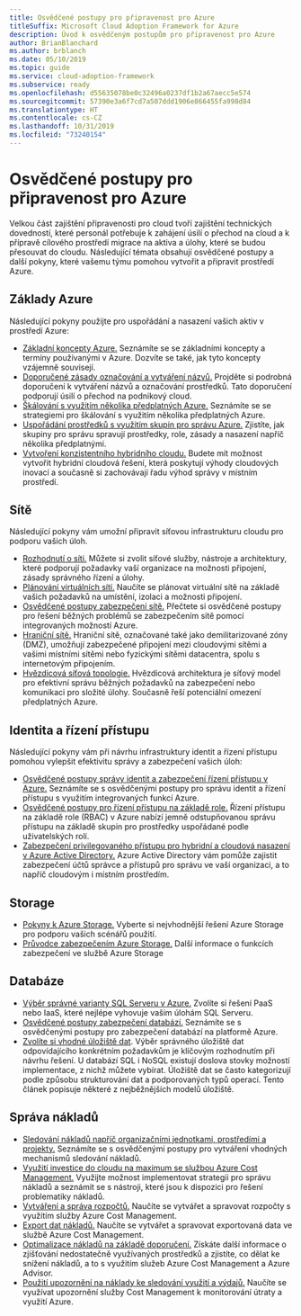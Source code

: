 ```yaml
---
title: Osvědčené postupy pro připravenost pro Azure
titleSuffix: Microsoft Cloud Adoption Framework for Azure
description: Úvod k osvědčeným postupům pro připravenost pro Azure
author: BrianBlanchard
ms.author: brblanch
ms.date: 05/10/2019
ms.topic: guide
ms.service: cloud-adoption-framework
ms.subservice: ready
ms.openlocfilehash: d55635078be0c32496a0237df1b2a67aecc5e574
ms.sourcegitcommit: 57390e3a6f7cd7a507ddd1906e866455fa998d84
ms.translationtype: HT
ms.contentlocale: cs-CZ
ms.lasthandoff: 10/31/2019
ms.locfileid: "73240154"
---
```

# <a name="best-practices-for-azure-readiness"></a>Osvědčené postupy pro připravenost pro Azure

Velkou část zajištění připravenosti pro cloud tvoří zajištění technických dovedností, které personál potřebuje k zahájení úsilí o přechod na cloud a k přípravě cílového prostředí migrace na aktiva a úlohy, které se budou přesouvat do cloudu. Následující témata obsahují osvědčené postupy a další pokyny, které vašemu týmu pomohou vytvořit a připravit prostředí Azure.

## <a name="azure-fundamentals"></a>Základy Azure

Následující pokyny použijte pro uspořádání a nasazení vašich aktiv v prostředí Azure:

- [Základní koncepty Azure.](../considerations/fundamental-concepts.md) Seznámíte se se základními koncepty a termíny používanými v Azure. Dozvíte se také, jak tyto koncepty vzájemně souvisejí.
- [Doporučené zásady označování a vytváření názvů.](../azure-best-practices/naming-and-tagging.md) Projděte si podrobná doporučení k vytváření názvů a označování prostředků. Tato doporučení podporují úsilí o přechod na podnikový cloud.
- [Škálování s využitím několika předplatných Azure.](../azure-best-practices/scaling-subscriptions.md) Seznámíte se se strategiemi pro škálování s využitím několika předplatných Azure.
- [Uspořádání prostředků s využitím skupin pro správu Azure.](https://docs.microsoft.com/azure/governance/management-groups/?toc=https://docs.microsoft.com/azure/cloud-adoption-framework/toc.json&bc=https://docs.microsoft.com/azure/cloud-adoption-framework/_bread/toc.json) Zjistíte, jak skupiny pro správu spravují prostředky, role, zásady a nasazení napříč několika předplatnými.
- [Vytvoření konzistentního hybridního cloudu.](../considerations/hybrid-consistency.md) Budete mít možnost vytvořit hybridní cloudová řešení, která poskytují výhody cloudových inovací a současně si zachovávají řadu výhod správy v místním prostředí.

## <a name="networking"></a>Sítě

Následující pokyny vám umožní připravit síťovou infrastrukturu cloudu pro podporu vašich úloh.

- [Rozhodnutí o síti.](../considerations/networking-options.md) Můžete si zvolit síťové služby, nástroje a architektury, které podporují požadavky vaší organizace na možnosti připojení, zásady správného řízení a úlohy.
- [Plánování virtuálních sítí.](https://docs.microsoft.com/azure/virtual-network/virtual-network-vnet-plan-design-arm?toc=https://docs.microsoft.com/azure/cloud-adoption-framework/toc.json&bc=https://docs.microsoft.com/azure/cloud-adoption-framework/_bread/toc.json) Naučíte se plánovat virtuální sítě na základě vašich požadavků na umístění, izolaci a možnosti připojení.
- [Osvědčené postupy zabezpečení sítě.](https://docs.microsoft.com/azure/security/azure-security-network-security-best-practices?toc=https://docs.microsoft.com/azure/cloud-adoption-framework/toc.json&bc=https://docs.microsoft.com/azure/cloud-adoption-framework/_bread/toc.json) Přečtete si osvědčené postupy pro řešení běžných problémů se zabezpečením sítě pomocí integrovaných možností Azure.
- [Hraniční sítě.](./perimeter-networks.md) Hraniční sítě, označované také jako demilitarizované zóny (DMZ), umožňují zabezpečené připojení mezi cloudovými sítěmi a vašimi místními sítěmi nebo fyzickými sítěmi datacentra, spolu s internetovým připojením.
- [Hvězdicová síťová topologie.](./hub-spoke-network-topology.md) Hvězdicová architektura je síťový model pro efektivní správu běžných požadavků na zabezpečení nebo komunikaci pro složité úlohy. Současně řeší potenciální omezení předplatných Azure.

## <a name="identity-and-access-control"></a>Identita a řízení přístupu

Následující pokyny vám při návrhu infrastruktury identit a řízení přístupu pomohou vylepšit efektivitu správy a zabezpečení vašich úloh:

- [Osvědčené postupy správy identit a zabezpečení řízení přístupu v Azure.](https://docs.microsoft.com/azure/security/azure-security-identity-management-best-practices?toc=https://docs.microsoft.com/azure/cloud-adoption-framework/toc.json&bc=https://docs.microsoft.com/azure/cloud-adoption-framework/_bread/toc.json) Seznámíte se s osvědčenými postupy pro správu identit a řízení přístupu s využitím integrovaných funkcí Azure.
- [Osvědčené postupy pro řízení přístupu na základě role.](../considerations/roles.md) Řízení přístupu na základě role (RBAC) v Azure nabízí jemně odstupňovanou správu přístupu na základě skupin pro prostředky uspořádané podle uživatelských rolí.
- [Zabezpečení privilegovaného přístupu pro hybridní a cloudová nasazení v Azure Active Directory.](https://docs.microsoft.com/azure/active-directory/users-groups-roles/directory-admin-roles-secure?toc=https://docs.microsoft.com/azure/cloud-adoption-framework/toc.json&bc=https://docs.microsoft.com/azure/cloud-adoption-framework/_bread/toc.json) Azure Active Directory vám pomůže zajistit zabezpečení účtů správce a přístupů pro správu ve vaší organizaci, a to napříč cloudovým i místním prostředím.

## <a name="storage"></a>Storage

- [Pokyny k Azure Storage.](../considerations/storage-options.md) Vyberte si nejvhodnější řešení Azure Storage pro podporu vašich scénářů použití.
- [Průvodce zabezpečením Azure Storage.](https://docs.microsoft.com/azure/storage/common/storage-security-guide?toc=https://docs.microsoft.com/azure/cloud-adoption-framework/toc.json&bc=https://docs.microsoft.com/azure/cloud-adoption-framework/_bread/toc.json) Další informace o funkcích zabezpečení ve službě Azure Storage

## <a name="databases"></a>Databáze

- [Výběr správné varianty SQL Serveru v Azure.](https://docs.microsoft.com/azure/sql-database/sql-database-paas-vs-sql-server-iaas?toc=https://docs.microsoft.com/azure/cloud-adoption-framework/toc.json&bc=https://docs.microsoft.com/azure/cloud-adoption-framework/_bread/toc.json) Zvolíte si řešení PaaS nebo IaaS, které nejlépe vyhovuje vašim úlohám SQL Serveru.
- [Osvědčené postupy zabezpečení databází.](https://docs.microsoft.com/azure/security/azure-database-security-best-practices?toc=https://docs.microsoft.com/azure/cloud-adoption-framework/toc.json&bc=https://docs.microsoft.com/azure/cloud-adoption-framework/_bread/toc.json) Seznámíte se s osvědčenými postupy pro zabezpečení databází na platformě Azure.
- [Zvolíte si vhodné úložiště dat](https://docs.microsoft.com/azure/architecture/guide/technology-choices/data-store-overview). Výběr správného úložiště dat odpovídajícího konkrétním požadavkům je klíčovým rozhodnutím při návrhu řešení. U databází SQL i NoSQL existují doslova stovky možností implementace, z nichž můžete vybírat. Úložiště dat se často kategorizují podle způsobu strukturování dat a podporovaných typů operací. Tento článek popisuje některé z nejběžnějších modelů úložiště.

## <a name="cost-management"></a>Správa nákladů

- [Sledování nákladů napříč organizačními jednotkami, prostředími a projekty.](./track-costs.md) Seznámíte se s osvědčenými postupy pro vytváření vhodných mechanismů sledování nákladů.
- [Využití investice do cloudu na maximum se službou Azure Cost Management.](https://docs.microsoft.com/azure/cost-management/cost-mgt-best-practices?toc=https://docs.microsoft.com/azure/cloud-adoption-framework/toc.json&bc=https://docs.microsoft.com/azure/cloud-adoption-framework/_bread/toc.json) Využijte možnost implementovat strategii pro správu nákladů a seznámit se s nástroji, které jsou k dispozici pro řešení problematiky nákladů.
- [Vytváření a správa rozpočtů.](https://docs.microsoft.com/azure/cost-management/tutorial-acm-create-budgets?toc=https://docs.microsoft.com/azure/cloud-adoption-framework/toc.json&bc=https://docs.microsoft.com/azure/cloud-adoption-framework/_bread/toc.json) Naučíte se vytvářet a spravovat rozpočty s využitím služby Azure Cost Management.
- [Export dat nákladů.](https://docs.microsoft.com/azure/cost-management/tutorial-export-acm-data?toc=https://docs.microsoft.com/azure/cloud-adoption-framework/toc.json&bc=https://docs.microsoft.com/azure/cloud-adoption-framework/_bread/toc.json) Naučíte se vytvářet a spravovat exportovaná data ve službě Azure Cost Management.
- [Optimalizace nákladů na základě doporučení.](https://docs.microsoft.com/azure/cost-management/tutorial-acm-opt-recommendations?toc=https://docs.microsoft.com/azure/cloud-adoption-framework/toc.json&bc=https://docs.microsoft.com/azure/cloud-adoption-framework/_bread/toc.json) Získáte další informace o zjišťování nedostatečně využívaných prostředků a zjistíte, co dělat ke snížení nákladů, a to s využitím služeb Azure Cost Management a Azure Advisor.
- [Použití upozornění na náklady ke sledování využití a výdajů.](https://docs.microsoft.com/azure/cost-management/cost-mgt-alerts-monitor-usage-spending?toc=https://docs.microsoft.com/azure/cloud-adoption-framework/toc.json&bc=https://docs.microsoft.com/azure/cloud-adoption-framework/_bread/toc.json) Naučíte se využívat upozornění služby Cost Management k monitorování útraty a využití Azure.
